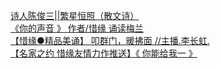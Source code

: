   
[诗人陈俊三||繁星恒照（散文诗）](http://www.dianyue.me/archives/340/devvy0gskpctb3vk/)  
[《你的声音 》 作者/惜缘  诵读梅兰](http://www.dianyue.me/archives/300/26iowst96mfv03hq/)  
[【惜缘●精品美诵】  叩群门，暖拂面 //主播.李长虹.](http://www.dianyue.me/archives/838/z04139t5wysydc0p/)  
[【名家之约 惜缘友情力作推送】《 你能给我一 》](http://www.dianyue.me/archives/518/ei3cjzlce1z7nacd/)